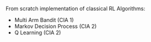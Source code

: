 From scratch implementation of classical RL Algorithms:
- Multi Arm Bandit (CIA 1)
- Markov Decision Process (CIA 2)
- Q Learning (CIA 2)
